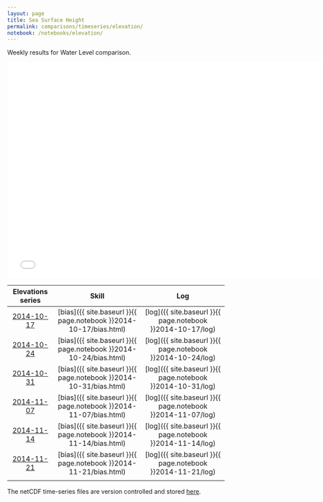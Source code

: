 ```yaml
---
layout: page
title: Sea Surface Height
permalink: comparisons/timeseries/elevation/
notebook: /notebooks/elevation/
---
```


Weekly results for Water Level comparison.

<iframe width="750" height="500" frameBorder="0" src="{{ site.baseurl }}{{ page.notebook }}2014-11-21/ssh.html" name="iframe_ssh"> <p>Your browser does not support iframes.</p> </iframe>

<!--
| <a href="{{ site.baseurl }}{{ page.notebook }}2014-08-01/ssh.html" target="iframe_ssh">2014-08-01</a> | [bias]({{ site.baseurl }}{{ page.notebook }}2014-08-01/bias.html) | [log]({{ site.baseurl }}{{ page.notebook }}2014-08-01/log) |
| <a href="{{ site.baseurl }}{{ page.notebook }}2014-08-08/ssh.html" target="iframe_ssh">2014-08-08</a> | [bias]({{ site.baseurl }}{{ page.notebook }}2014-08-08/bias.html) | [log]({{ site.baseurl }}{{ page.notebook }}2014-08-08/log) |
| <a href="{{ site.baseurl }}{{ page.notebook }}2014-08-15/ssh.html" target="iframe_ssh">2014-08-15</a> | [bias]({{ site.baseurl }}{{ page.notebook }}2014-08-15/bias.html) | [log]({{ site.baseurl }}{{ page.notebook }}2014-08-15/log) |
| <a href="{{ site.baseurl }}{{ page.notebook }}2014-08-22/ssh.html" target="iframe_ssh">2014-08-22</a> | [bias]({{ site.baseurl }}{{ page.notebook }}2014-08-22/bias.html) | [log]({{ site.baseurl }}{{ page.notebook }}2014-08-22/log) |
| <a href="{{ site.baseurl }}{{ page.notebook }}2014-08-29/ssh.html" target="iframe_ssh">2014-08-29</a> | [bias]({{ site.baseurl }}{{ page.notebook }}2014-08-29/bias.html) | [log]({{ site.baseurl }}{{ page.notebook }}2014-08-29/log) |
| <a href="{{ site.baseurl }}{{ page.notebook }}2014-09-05/ssh.html" target="iframe_ssh">2014-09-05</a> | [bias]({{ site.baseurl }}{{ page.notebook }}2014-09-05/bias.html) | [log]({{ site.baseurl }}{{ page.notebook }}2014-09-05/log) |
| <a href="{{ site.baseurl }}{{ page.notebook }}2014-09-12/ssh.html" target="iframe_ssh">2014-09-12</a> | [bias]({{ site.baseurl }}{{ page.notebook }}2014-09-12/bias.html) | [log]({{ site.baseurl }}{{ page.notebook }}2014-09-12/log) |
| <a href="{{ site.baseurl }}{{ page.notebook }}2014-09-19/ssh.html" target="iframe_ssh">2014-09-19</a> | [bias]({{ site.baseurl }}{{ page.notebook }}2014-09-19/bias.html) | [log]({{ site.baseurl }}{{ page.notebook }}2014-09-19/log) |
| <a href="{{ site.baseurl }}{{ page.notebook }}2014-09-26/ssh.html" target="iframe_ssh">2014-09-26</a> | [bias]({{ site.baseurl }}{{ page.notebook }}2014-09-26/bias.html) | [log]({{ site.baseurl }}{{ page.notebook }}2014-09-26/log) |
| <a href="{{ site.baseurl }}{{ page.notebook }}2014-10-03/ssh.html" target="iframe_ssh">2014-10-03</a> | [bias]({{ site.baseurl }}{{ page.notebook }}2014-10-03/bias.html) | [log]({{ site.baseurl }}{{ page.notebook }}2014-10-03/log) |
| <a href="{{ site.baseurl }}{{ page.notebook }}2014-10-10/ssh.html" target="iframe_ssh">2014-10-10</a> | [bias]({{ site.baseurl }}{{ page.notebook }}2014-10-10/bias.html) | [log]({{ site.baseurl }}{{ page.notebook }}2014-10-10/log) |
-->



| Elevations series                                                                                            | Skill                                                              | Log                                                       |
|:------------------------------------------------------------------------------------------------------------:|:------------------------------------------------------------------:|:---------------------------------------------------------:|
| <a href="{{ site.baseurl }}{{ page.notebook }}2014-10-17/ssh.html" target="iframe_ssh">2014-10-17</a> | [bias]({{ site.baseurl }}{{ page.notebook }}2014-10-17/bias.html) | [log]({{ site.baseurl }}{{ page.notebook }}2014-10-17/log) |
| <a href="{{ site.baseurl }}{{ page.notebook }}2014-10-24/ssh.html" target="iframe_ssh">2014-10-24</a> | [bias]({{ site.baseurl }}{{ page.notebook }}2014-10-24/bias.html) | [log]({{ site.baseurl }}{{ page.notebook }}2014-10-24/log) |
| <a href="{{ site.baseurl }}{{ page.notebook }}2014-10-31/ssh.html" target="iframe_ssh">2014-10-31</a> | [bias]({{ site.baseurl }}{{ page.notebook }}2014-10-31/bias.html) | [log]({{ site.baseurl }}{{ page.notebook }}2014-10-31/log) |
| <a href="{{ site.baseurl }}{{ page.notebook }}2014-11-07/ssh.html" target="iframe_ssh">2014-11-07</a> | [bias]({{ site.baseurl }}{{ page.notebook }}2014-11-07/bias.html) | [log]({{ site.baseurl }}{{ page.notebook }}2014-11-07/log) |
| <a href="{{ site.baseurl }}{{ page.notebook }}2014-11-14/ssh.html" target="iframe_ssh">2014-11-14</a> | [bias]({{ site.baseurl }}{{ page.notebook }}2014-11-14/bias.html) | [log]({{ site.baseurl }}{{ page.notebook }}2014-11-14/log) |
| <a href="{{ site.baseurl }}{{ page.notebook }}2014-11-21/ssh.html" target="iframe_ssh">2014-11-21</a> | [bias]({{ site.baseurl }}{{ page.notebook }}2014-11-21/bias.html) | [log]({{ site.baseurl }}{{ page.notebook }}2014-11-21/log) |
|                                                                                                       |                                                                   |                                                            |

The netCDF time-series files are version controlled and stored [here](https://github.com/ocefpaf/secoora/tree/gh-pages/notebooks/ssh).
